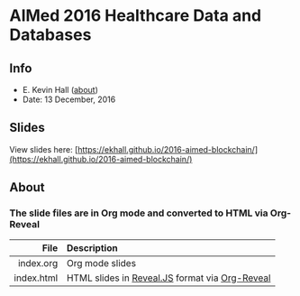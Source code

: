 # AIMed 2016 Healthcare Data and Databases
## Info
* E. Kevin Hall ([about](https://ekhall.gitlab.io/))
* Date: 13 December, 2016

## Slides
View slides here: [https://ekhall.github.io/2016-aimed-blockchain/](https://ekhall.github.io/2016-aimed-blockchain/)

## About
### The slide files are in Org mode and converted to HTML via Org-Reveal

| File | Description |
|------: |:-----------  |
|index.org| Org mode slides|
|index.html|HTML slides in [Reveal.JS](https://github.com/hakimel/reveal.js/) format via [Org-Reveal](https://github.com/yjwen/org-reveal)|
